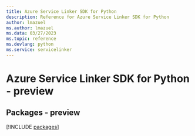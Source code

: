 ```yaml
---
title: Azure Service Linker SDK for Python
description: Reference for Azure Service Linker SDK for Python
author: lmazuel
ms.author: lmazuel
ms.data: 03/27/2023
ms.topic: reference
ms.devlang: python
ms.service: servicelinker
---
```

# Azure Service Linker SDK for Python - preview
## Packages - preview
[!INCLUDE [packages](service-linker-index.md)]